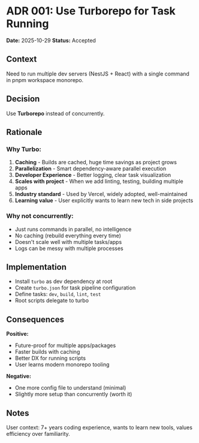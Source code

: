 # ADR 001: Use Turborepo for Task Running

**Date:** 2025-10-29
**Status:** Accepted

## Context

Need to run multiple dev servers (NestJS + React) with a single command in pnpm workspace monorepo.

## Decision

Use **Turborepo** instead of concurrently.

## Rationale

### Why Turbo:
1. **Caching** - Builds are cached, huge time savings as project grows
2. **Parallelization** - Smart dependency-aware parallel execution
3. **Developer Experience** - Better logging, clear task visualization
4. **Scales with project** - When we add linting, testing, building multiple apps
5. **Industry standard** - Used by Vercel, widely adopted, well-maintained
6. **Learning value** - User explicitly wants to learn new tech in side projects

### Why not concurrently:
- Just runs commands in parallel, no intelligence
- No caching (rebuild everything every time)
- Doesn't scale well with multiple tasks/apps
- Logs can be messy with multiple processes

## Implementation

- Install `turbo` as dev dependency at root
- Create `turbo.json` for task pipeline configuration
- Define tasks: `dev`, `build`, `lint`, `test`
- Root scripts delegate to turbo

## Consequences

**Positive:**
- Future-proof for multiple apps/packages
- Faster builds with caching
- Better DX for running scripts
- User learns modern monorepo tooling

**Negative:**
- One more config file to understand (minimal)
- Slightly more setup than concurrently (worth it)

## Notes

User context: 7+ years coding experience, wants to learn new tools, values efficiency over familiarity.
